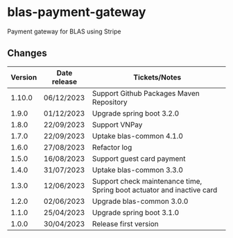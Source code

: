 # blas-payment-gateway

Payment gateway for BLAS using Stripe

## Changes

| Version | Date release | Tickets/Notes                                                          |
|---------|--------------|------------------------------------------------------------------------|
| 1.10.0  | 06/12/2023   | Support Github Packages Maven Repository                               |
| 1.9.0   | 01/12/2023   | Upgrade spring boot 3.2.0                                              |
| 1.8.0   | 22/09/2023   | Support VNPay                                                          |
| 1.7.0   | 22/09/2023   | Uptake blas-common 4.1.0                                               |
| 1.6.0   | 27/08/2023   | Refactor log                                                           |
| 1.5.0   | 16/08/2023   | Support guest card payment                                             |
| 1.4.0   | 31/07/2023   | Uptake blas-common 3.3.0                                               |
| 1.3.0   | 12/06/2023   | Support check maintenance time, Spring boot actuator and inactive card |
| 1.2.0   | 02/06/2023   | Upgrade blas-common 3.0.0                                              |
| 1.1.0   | 25/04/2023   | Upgrade spring boot 3.1.0                                              |
| 1.0.0   | 30/04/2023   | Release first version                                                  |
